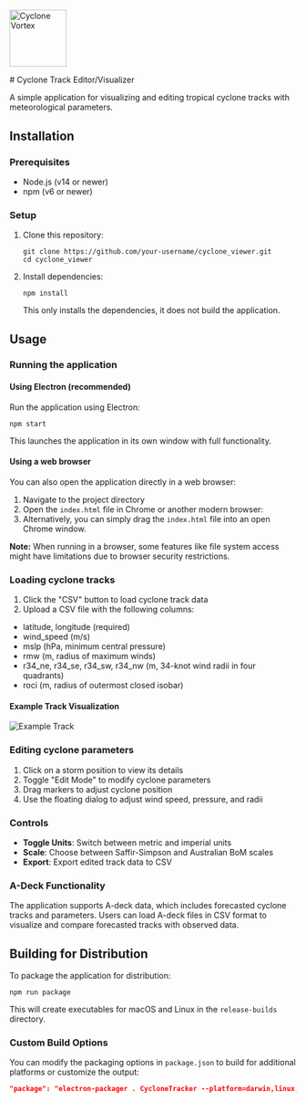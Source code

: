 # <p align="center">
  <img src="docs/logo.png" alt="Cyclone Vortex" width="100"/>
  </p>
# Cyclone Track Editor/Visualizer

A simple application for visualizing and editing tropical cyclone tracks with meteorological parameters.

## Installation

### Prerequisites
- Node.js (v14 or newer)
- npm (v6 or newer)

### Setup
1. Clone this repository:
   ```
   git clone https://github.com/your-username/cyclone_viewer.git
   cd cyclone_viewer
   ```

2. Install dependencies:
   ```
   npm install
   ```
   This only installs the dependencies, it does not build the application.

## Usage

### Running the application

#### Using Electron (recommended)
Run the application using Electron:

```
npm start
```

This launches the application in its own window with full functionality.

#### Using a web browser
You can also open the application directly in a web browser:

1. Navigate to the project directory
2. Open the `index.html` file in Chrome or another modern browser:
3. Alternatively, you can simply drag the `index.html` file into an open Chrome window.

**Note:** When running in a browser, some features like file system access might have limitations due to browser security restrictions.

### Loading cyclone tracks
1. Click the "CSV" button to load cyclone track data
2. Upload a CSV file with the following columns:
- latitude, longitude (required)
- wind_speed (m/s)
- mslp (hPa, minimum central pressure)
- rmw (m, radius of maximum winds)
- r34_ne, r34_se, r34_sw, r34_nw (m, 34-knot wind radii in four quadrants)
 - roci (m, radius of outermost closed isobar)

#### Example Track Visualization

![Example Track](docs/sample_track.png)

### Editing cyclone parameters
1. Click on a storm position to view its details
2. Toggle "Edit Mode" to modify cyclone parameters
3. Drag markers to adjust cyclone position
4. Use the floating dialog to adjust wind speed, pressure, and radii

### Controls
- **Toggle Units**: Switch between metric and imperial units
- **Scale**: Choose between Saffir-Simpson and Australian BoM scales
- **Export**: Export edited track data to CSV

### A-Deck Functionality
The application supports A-deck data, which includes forecasted cyclone tracks and parameters. Users can load A-deck files in CSV format to visualize and compare forecasted tracks with observed data.

## Building for Distribution

To package the application for distribution:

```
npm run package
```

This will create executables for macOS and Linux in the `release-builds` directory.

### Custom Build Options

You can modify the packaging options in `package.json` to build for additional platforms or customize the output:

```json
"package": "electron-packager . CycloneTracker --platform=darwin,linux,win32 --arch=x64 --out=release-builds --overwrite"